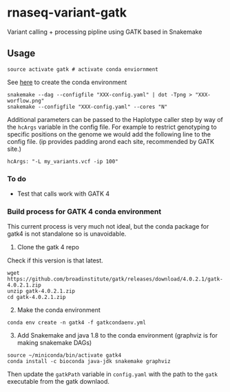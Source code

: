 # rnaseq-variant-gatk
Variant calling + processing pipline using GATK based in Snakemake

## Usage

```
source activate gatk # activate conda enviornment
```
See [here](#anchors-in-markdown) to create the conda environment

```
snakemake --dag --configfile "XXX-config.yaml" | dot -Tpng > "XXX-worflow.png"
snakemake --configfile "XXX-config.yaml" --cores "N"
```

Additional parameters can be passed to the Haplotype caller step by way of the `hcArgs` variable in the config file. For example to restrict genotyping to specific positions on the genome we would add the following line to the config file. (ip provides padding arond each site, recommended by GATK site.)

```
hcArgs: "-L my_variants.vcf -ip 100"
```

### To do

* Test that calls work with GATK 4


### Build process for GATK 4 conda environment

This current process is very much not ideal, but the conda package for gatk4 is not standalone so is unavoidable. 

1. Clone the gatk 4 repo

Check if this version is that latest.

```
wget https://github.com/broadinstitute/gatk/releases/download/4.0.2.1/gatk-4.0.2.1.zip
unzip gatk-4.0.2.1.zip
cd gatk-4.0.2.1.zip
```

2. Make the conda environment

```
conda env create -n gatk4 -f gatkcondaenv.yml
```

3. Add Snakemake and java 1.8 to the conda environment (graphviz is for making snakemake DAGs)

```
source ~/miniconda/bin/activate gatk4
conda install -c bioconda java-jdk snakemake graphviz
```

Then update the `gatkPath` variable in `config.yaml` with the path to the `gatk` executable from the gatk downlaod.